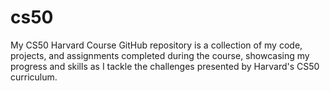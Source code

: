 # cs50
My CS50 Harvard Course GitHub repository is a collection of my code, projects, and assignments completed during the course, showcasing my progress and skills as I tackle the challenges presented by Harvard's CS50 curriculum.

